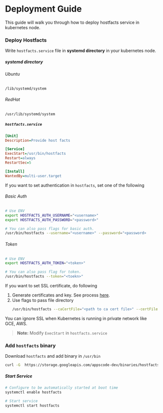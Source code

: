 # Deployment Guide

This guide will walk you through how to deploy hostfacts service in kubernetes node.

### Deploy Hostfacts

Write `hostfacts.service` file in __systemd directory__ in your kubernetes node.

##### systemd directory
###### Ubuntu
```sh
/lib/systemd/system
```
###### RedHat
```sh
/usr/lib/systemd/system
```


##### `hostfacts.service`
```ini
[Unit]
Description=Provide host facts

[Service]
ExecStart=/usr/bin/hostfacts
Restart=always
RestartSec=5

[Install]
WantedBy=multi-user.target
```

If you want to set authentication in `hostfacts`, set one of the following
###### Basic Auth
```sh
# Use ENV
export HOSTFACTS_AUTH_USERNAME="<username>"
export HOSTFACTS_AUTH_PASSWORD="<password>"

# You can also pass flags for basic auth.
/usr/bin/hostfacts --username="<username>" --password="<password>
```
###### Token
```sh
# Use ENV
export HOSTFACTS_AUTH_TOKEN="<token>"

# You can also pass flag for token.
/usr/bin/hostfacts --token="<toekn>"
```

If you want to set SSL certificate, do following

1. Generate certificates and key. See process [here](.../icinga2/certificate.md).
2. Use flags to pass file directory
    ```sh
    /usr/bin/hostfacts --caCertFile="<path to ca cert file>" --certFile="<path to server cert file>" --keyFile="<path to server key file>"
    ```

You can ignore SSL when Kubernetes is running in private network like GCE, AWS.

> __Note:__ Modify `ExecStart` in `hostfacts.service`


### Add `hostfacts` binary

Download `hostfacts` and add binary in `/usr/bin`
```sh
curl -G  https://storage.googleapis.com/appscode-dev/binaries/hostfacts/0.3.0/hostfacts-linux-amd64 -o /usr/bin/hostfacts
```

##### Start Service
```sh
# Configure to be automatically started at boot time
systemctl enable hostfacts

# Start service
systemctl start hostfacts
```
